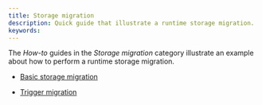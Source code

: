 ```yaml
---
title: Storage migration
description: Quick guide that illustrate a runtime storage migration.
keywords:
---
```


The _How-to_ guides in the _Storage migration_ category illustrate an example about how to perform a runtime storage migration.

- [Basic storage migration](/reference/how-to-guides/storage-migrations/basic-storage-migration/)

- [Trigger migration](/reference/how-to-guides/storage-migrations/trigger-migration/)
